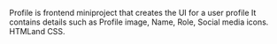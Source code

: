 Profile is frontend miniproject that creates the UI for a user profile
It contains details such as Profile image, Name, Role, Social media icons.
HTMLand CSS.
